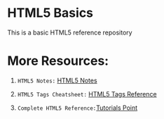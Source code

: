 # HTML5 Basics 
This is a basic HTML5 reference repository

# More Resources:

1. `HTML5 Notes:` [HTML5 Notes](https://github.com/ashshekhar/html5-course/blob/master/html5-notes.pdf)

2. `HTML5 Tags Cheatsheet:` [HTML5 Tags Reference](https://github.com/ashshekhar/html5-course/blob/master/html5-tags.pdf)

3. `Complete HTML5 Reference:`[Tutorials Point](https://www.tutorialspoint.com/html5/index.htm)


